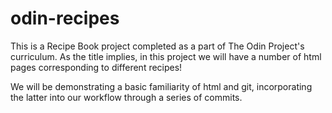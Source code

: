 # odin-recipes

This is a Recipe Book project completed as a part
of The Odin Project's curriculum. As the title
implies, in this project we will have a number of
html pages corresponding to different recipes!

We will be demonstrating a basic familiarity of html
and git, incorporating the latter into
our workflow through a series of commits.